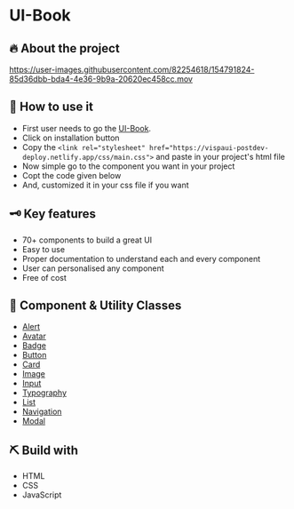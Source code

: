 # UI-Book
## 🔥 About the project

https://user-images.githubusercontent.com/82254618/154791824-85d36dbb-bda4-4e36-9b9a-20620ec458cc.mov


## 🤔 How to use it

- First user needs to go the [UI-Book](https://uibook.netlify.app/). <br/>
- Click on installation button <br/>
- Copy the `<link rel="stylesheet" href="https://vispaui-postdev-deploy.netlify.app/css/main.css">` and paste in your project's html file<br/>
- Now simple go to the component you want in your project<br/>
- Copt the code given below<br/>
- And, customized it in your css file if you want<br/>


## 🗝️ Key features

- 70+ components to build a great UI
- Easy to use
- Proper documentation to understand each and every component
- User can personalised any component
- Free of cost

## 📕 Component & Utility Classes

- [Alert](https://uibook.netlify.app/components/alert/alert.html)
- [Avatar](https://uibook.netlify.app/components/avatar/avatar.html)
- [Badge](https://uibook.netlify.app/components/badge/badge.html)
- [Button](https://uibook.netlify.app/components/button/button.html)
- [Card](https://uibook.netlify.app/components/card/card.html)
- [Image](https://uibook.netlify.app/components/image/image.html)
- [Input](https://uibook.netlify.app/components/input/input.html)
- [Typography](https://uibook.netlify.app/components/typography/typography.html)
- [List](https://uibook.netlify.app/components/list/list.html)
- [Navigation](https://uibook.netlify.app/components/navigation/navigation.html)
- [Modal](https://uibook.netlify.app/components/modal/modal.html)

## ⛏️ Build with

- HTML
- CSS
- JavaScript
